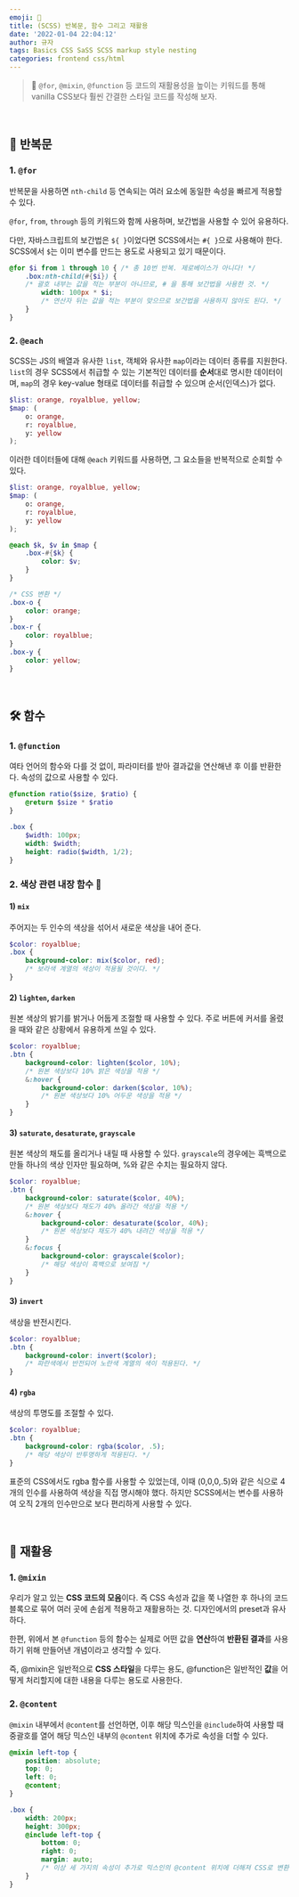 ```yaml
---
emoji: 🌱
title: (SCSS) 반복문, 함수 그리고 재활용
date: '2022-01-04 22:04:12'
author: 규자
tags: Basics CSS SaSS SCSS markup style nesting
categories: frontend css/html
---
```

> 📌 `@for`, `@mixin`, `@function` 등 코드의 재활용성을 높이는 키워드를 통해 vanilla CSS보다 훨씬 간결한 스타일 코드를 작성해 보자.

<br/>

## 🔁 반복문 

### 1. `@for`
반복문을 사용하면 `nth-child` 등 연속되는 여러 요소에 동일한 속성을 빠르게 적용할 수 있다.

`@for`, `from`, `through` 등의 키워드와 함께 사용하며, 보간법을 사용할 수 있어 유용하다.

다만, 자바스크립트의 보간법은 `${ }`이었다면 SCSS에서는 `#{ }`으로 사용해야 한다. SCSS에서 `$`는 이미 변수를 만드는 용도로 사용되고 있기 때문이다.

```scss
@for $i from 1 through 10 { /* 총 10번 반복. 제로베이스가 아니다! */
    .box:nth-child(#{$i}) { 
    /* 괄호 내부는 값을 적는 부분이 아니므로, # 을 통해 보간법을 사용한 것. */
        width: 100px * $i;
        /* 연산자 뒤는 값을 적는 부분이 맞으므로 보간법을 사용하지 않아도 된다. */
    }
}
```

### 2. `@each`
SCSS는 JS의 배열과 유사한 `list`, 객체와 유사한 `map`이라는 데이터 종류를 지원한다. `list`의 경우 SCSS에서 취급할 수 있는 기본적인 데이터를 **순서**대로 명시한 데이터이며, `map`의 경우 key-value 형태로 데이터를 취급할 수 있으며 순서(인덱스)가 없다.
```scss
$list: orange, royalblue, yellow;
$map: (
    o: orange,
    r: royalblue,
    y: yellow
);
```
이러한 데이터들에 대해 `@each` 키워드를 사용하면, 그 요소들을 반복적으로 순회할 수 있다. 
```scss
$list: orange, royalblue, yellow;
$map: (
    o: orange,
    r: royalblue,
    y: yellow
);

@each $k, $v in $map {
    .box-#{$k} {
        color: $v;
    }
}

/* CSS 변환 */
.box-o {
    color: orange;
}
.box-r {
    color: royalblue;
}
.box-y {
    color: yellow;
}
```

<br/>

## 🛠 함수

### 1. `@function`

여타 언어의 함수와 다를 것 없이, 파라미터를 받아 결과값을 연산해낸 후 이를 반환한다. 속성의 값으로 사용할 수 있다.

```scss
@function ratio($size, $ratio) {
    @return $size * $ratio
}

.box {
    $width: 100px;
    width: $width;
    height: radio($width, 1/2);
}
```

### 2. 색상 관련 내장 함수 🎨

#### 1) `mix`
주어지는 두 인수의 색상을 섞어서 새로운 색상을 내어 준다.
```scss
$color: royalblue;
.box {
    background-color: mix($color, red); 
    /* 보라색 계열의 색상이 적용될 것이다. */
}
```

#### 2) `lighten`, `darken`
원본 색상의 밝기를 밝거나 어둡게 조절할 때 사용할 수 있다. 주로 버튼에 커서를 올렸을 때와 같은 상황에서 유용하게 쓰일 수 있다.
```scss
$color: royalblue;
.btn {
    background-color: lighten($color, 10%); 
    /* 원본 색상보다 10% 밝은 색상을 적용 */
    &:hover {
        background-color: darken($color, 10%); 
        /* 원본 색상보다 10% 어두운 색상을 적용 */
    }
}
```

#### 3) `saturate`, `desaturate`, `grayscale`
원본 색상의 채도를 올리거나 내릴 때 사용할 수 있다. `grayscale`의 경우에는 흑백으로 만들 하나의 색상 인자만 필요하며, %와 같은 수치는 필요하지 않다.
```scss
$color: royalblue;
.btn {
    background-color: saturate($color, 40%); 
    /* 원본 색상보다 채도가 40% 올라간 색상을 적용 */
    &:hover {
        background-color: desaturate($color, 40%); 
        /* 원본 색상보다 채도가 40% 내려간 색상을 적용 */
    }
    &:focus {
        background-color: grayscale($color); 
        /* 해당 색상이 흑백으로 보여짐 */
    }
}
```

#### 3) `invert`
색상을 반전시킨다.
```scss
$color: royalblue;
.btn {
    background-color: invert($color);
    /* 파란색에서 반전되어 노란색 계열의 색이 적용된다. */
}
```

#### 4) `rgba`
색상의 투명도를 조절할 수 있다. 

```scss
$color: royalblue;
.btn {
    background-color: rgba($color, .5);
    /* 해당 색상이 반투명하게 적용된다. */
}
```

표준의 CSS에서도 rgba 함수를 사용할 수 있었는데, 이때 (0,0,0,.5)와 같은 식으로 4개의 인수를 사용하여 색상을 직접 명시해야 했다. 하지만 SCSS에서는 변수를 사용하여 오직 2개의 인수만으로 보다 편리하게 사용할 수 있다.


<br/>

## 🔄 재활용

### 1. `@mixin`
우리가 알고 있는 **CSS 코드의 모음**이다. 즉 CSS 속성과 값을 쭉 나열한 후 하나의 코드블록으로 묶어 여러 곳에 손쉽게 적용하고 재활용하는 것. 디자인에서의 preset과 유사하다.

한편, 위에서 본 `@function` 등의 함수는 실제로 어떤 값을 **연산**하여 **반환된 결과**를 사용하기 위해 만들어낸 개념이라고 생각할 수 있다.

즉, @mixin은 일반적으로 **CSS 스타일**을 다루는 용도, @function은 일반적인 **값**을 어떻게 처리할지에 대한 내용을 다루는 용도로 사용한다.

### 2. `@content`
`@mixin` 내부에서 `@content`를 선언하면, 이후 해당 믹스인을 `@include`하여 사용할 때 중괄호를 열어 해당 믹스인 내부의 `@content` 위치에 추가로 속성을 더할 수 있다.
```scss
@mixin left-top {
    position: absolute;
    top: 0;
    left: 0;
    @content;
}

.box {
    width: 200px;
    height: 300px;
    @include left-top {
        bottom: 0;
        right: 0;
        margin: auto;
        /* 이상 세 가지의 속성이 추가로 믹스인의 @content 위치에 더해져 CSS로 변환된다 */
    }
}
```



